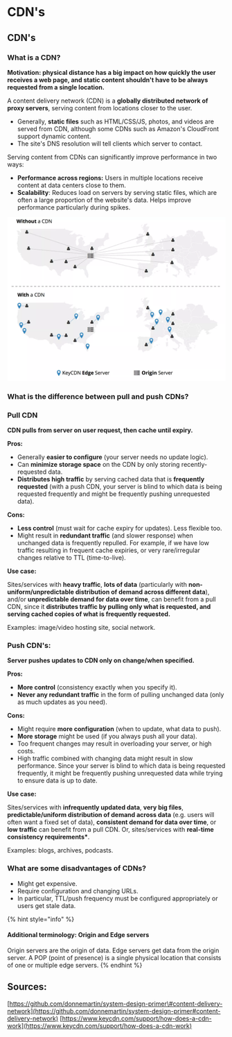 # CDN's

## CDN's

### What is a CDN?

**Motivation: physical distance has a big impact on how quickly the user receives a web page, and static content shouldn't have to be always requested from a single location.** 

A content delivery network \(CDN\) is a **globally distributed network of proxy servers**, serving content from locations closer to the user.

* Generally, **static files** such as HTML/CSS/JS, photos, and videos are served from CDN, although some CDNs such as Amazon's CloudFront support dynamic content. 
* The site's DNS resolution will tell clients which server to contact.

Serving content from CDNs can significantly improve performance in two ways:

* **Performance across regions:** Users in multiple locations receive content at data centers close to them. 
* **Scalability**: Reduces load on servers by serving static files, which are often a large proportion of the website's data. Helps improve performance particularly during spikes. 

![](../.gitbook/assets/image%20%283%29.png)

### What is the difference between pull and push CDNs?

### Pull CDN

**CDN pulls from server on user request, then cache until expiry.**

**Pros:**

* Generally **easier to configure** \(your server needs no update logic\).
* Can **minimize storage space** on the CDN by only storing recently-requested data. 
* **Distributes high traffic** by serving cached data that is **frequently requested** \(with a push CDN, your server is blind to which data is being requested frequently and might be frequently pushing unrequested data\).

**Cons:**

* **Less control** \(must wait for cache expiry for updates\). Less flexible too. 
* Might result in **redundant traffic** \(and slower response\) when unchanged data is frequently repulled. For example, if we have low traffic resulting in frequent cache expiries, or very rare/irregular changes relative to TTL \(time-to-live\).

**Use case:**

Sites/services with **heavy traffic**, **lots of data** \(particularly with **non-uniform/unpredictable distribution of demand across different data**\), and/or **unpredictable demand for data over time**, can benefit from a pull CDN, since it **distributes traffic by pulling only what is requested, and serving cached copies of what is frequently requested.**

Examples: image/video hosting site, social network.

### Push CDN's:

**Server pushes updates to CDN only on change/when specified.**

**Pros:**

* **More control** \(consistency exactly when you specify it\).
* **Never any redundant traffic** in the form of pulling unchanged data \(only as much updates as you need\).

**Cons:**

* Might require **more configuration** \(when to update, what data to push\).
* **More storage** might be used \(if you always push all your data\).
* Too frequent changes may result in overloading your server, or high costs.
* High traffic combined with changing data might result in slow performance. Since your server is blind to which data is being requested frequently, it might be frequently pushing unrequested data while trying to ensure data is up to date. 

**Use case:**

Sites/services with **infrequently updated data**, **very big files**, **predictable/uniform distribution of demand across data** \(e.g. users will often want a fixed set of data\), **consistent demand for data over time**, or **low traffic** can benefit from a pull CDN. Or, sites/services with **real-time consistency requirements\***.

Examples: blogs, archives, podcasts.

### What are some disadvantages of CDNs?

* Might get expensive. 
* Require configuration and changing URLs.
* In particular, TTL/push frequency must be configured appropriately or users get stale data.

{% hint style="info" %}
#### Additional terminology: Origin and Edge servers

Origin servers are the origin of data. Edge servers get data from the origin server. A POP \(point of presence\) is a single physical location that consists of one or multiple edge servers.
{% endhint %}

## Sources:

[https://github.com/donnemartin/system-design-primer\#content-delivery-network](https://github.com/donnemartin/system-design-primer#content-delivery-network) [https://www.keycdn.com/support/how-does-a-cdn-work](https://www.keycdn.com/support/how-does-a-cdn-work)

